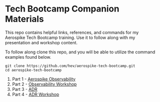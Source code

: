 # Tech Bootcamp Companion Materials
This repo contains helpful links, references, and commands
for my Aerospike Tech Bootcamp training. Use it to follow along
with my presentation and workshop content. 

To follow along clone this repo, and you will be able to utilize
the command examples found below. 

```
git clone https://github.com/hev/aerospike-tech-bootcamp.git
cd aerospike-tech-bootcamp
```

1. Part 1 - [Aerospike Observability](./observability.md)
2. Part 2 - [Observability Workshop](./workshop.md)
3. Part 3 - [ADR](./adr.md)
4. Part 4 - [ADR Workshop](https://aerospike.github.io/aerospike-database-recovery/gettingstarted/install/adr-install-docker)
